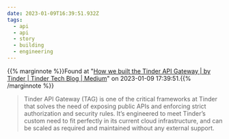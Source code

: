 ```yaml
---
date: 2023-01-09T16:39:51.932Z
tags:
  - api
  - api
  - story
  - building
  - engineering
---
```

{{% marginnote %}}Found at "[How we built the Tinder API Gateway | by Tinder | Tinder Tech Blog | Medium](https://medium.com/tinder/how-we-built-the-tinder-api-gateway-831c6ca5ceca)" on 2023-01-09 17:39:51.{{% /marginnote %}}

> Tinder API Gateway (TAG) is one of the critical frameworks at Tinder that solves the need of exposing public APIs and enforcing strict authorization and security rules. It’s engineered to meet Tinder’s custom need to fit perfectly in its current cloud infrastructure, and can be scaled as required and maintained without any external support.

